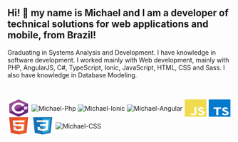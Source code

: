 <h2 align="left">Hi! 👋 my name is Michael and I am a developer of technical solutions for web applications and mobile, from Brazil!</h2>

<p align="left">Graduating in Systems Analysis and Development. I have knowledge in software development. I worked mainly with Web development, mainly with PHP, AngularJS, C#, TypeScript, Ionic, JavaScript, HTML, CSS and Sass.
I also have knowledge in Database Modeling.</p>

## 

<div style="display: inline_block"><br>
  <img align="center" alt="Michael-Csharp" height="40" width="50" src="https://raw.githubusercontent.com/devicons/devicon/master/icons/csharp/csharp-original.svg">
  <img align="center" alt="Michael-Php" height="50" width="60" src="https://cdn.jsdelivr.net/gh/devicons/devicon/icons/php/php-plain.svg">
  <img align="center" alt="Michael-Ionic" height="80" width="90" src="https://cdn.jsdelivr.net/gh/devicons/devicon/icons/ionic/ionic-original-wordmark.svg">
  <img align="center" alt="Michael-Angular" height="40" width="50" src="https://cdn.jsdelivr.net/gh/devicons/devicon/icons/angularjs/angularjs-original.svg">
  <img align="center" alt="Michael-Js" height="40" width="50" src="https://raw.githubusercontent.com/devicons/devicon/master/icons/javascript/javascript-plain.svg">
  <img align="center" alt="Michael-Ts" height="40" width="50" src="https://raw.githubusercontent.com/devicons/devicon/master/icons/typescript/typescript-plain.svg">
  <img align="center" alt="Michael-HTML" height="40" width="50" src="https://raw.githubusercontent.com/devicons/devicon/master/icons/html5/html5-original.svg">
  <img align="center" alt="Michael-CSS" height="40" width="50" src="https://raw.githubusercontent.com/devicons/devicon/master/icons/css3/css3-original.svg">
  <img align="center" alt="Michael-CSS" height="40" width="50" src="https://cdn.jsdelivr.net/gh/devicons/devicon/icons/sass/sass-original.svg">
 </div>
 
  ##

